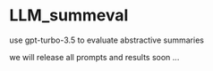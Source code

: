 # LLM_summeval
use gpt-turbo-3.5 to evaluate abstractive summaries

we will release all prompts and results soon ...
